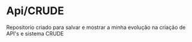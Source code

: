 # Api/CRUDE
Repositorio criado para salvar e mostrar a minha evolução na criação de API's e sistema CRUDE
